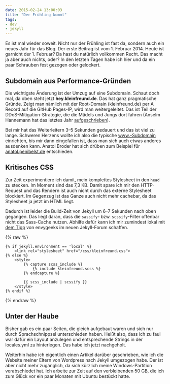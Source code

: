```yaml
---
date: 2015-02-24 13:00:03
title: "Der Frühling kommt"
tags:
- dev
- jekyll
---
```

Es ist mal wieder soweit. Nicht nur der Frühling ist fast da, sondern auch ein neues Jahr für das Blog. Der erste Beitrag ist vom 1. Februar 2014. Heute ist garnicht der 1. Februar? Da hast du natürlich vollkommen Recht. Das macht ja aber auch nichts, oder? In den letzten Tagen habe ich hier und da ein paar Schrauben fest gezogen oder gelockert.

## Subdomain aus Performance-Gründen

Die wichtigste Änderung ist der Umzug auf eine Subdomain. Schaut doch mal, da oben steht jetzt __hey.kleinfreund.de__. Das hat ganz pragmatische Gründe. Zeigt man nämlich mit der Root-Domain (kleinfreund.de) per A Record auf die GitHub Pages-IP, wird man weitergeleitet. Das ist Teil der DDoS-Mitigation-Strategie, die die Mädels und Jungs dort fahren (Anselm Hannemann hat das letztes Jahr <a href="https://helloanselm.com/2014/github-pages-redirect-performance/">aufgeschrieben</a>).

Bei mir hat das Weiterleitern 3–5 Sekunden gedauert und das ist viel zu lange. Schweren Herzens wollte ich also die typische www.-Subdomain einrichten, bis mir dann eingefallen ist, dass man sich auch etwas anderes ausdenken kann. Anatol Broder hat sich drüben zum Beispiel für <a href="http://anatol.penibelst.de/">anatol.penibelst.de</a> entschieden.

## Kritisches CSS

Zur Zeit experimentiere ich damit, mein komplettes Stylesheet in den `head` zu stecken. Im Moment sind das 7,3 KB. Damit spare ich mir den HTTP-Request und das Rendern ist auch nicht durch das externe Stylesheet blockiert. Im Gegenzug ist das Ganze auch nicht mehr cachebar, da das Stylesheet ja jetzt im HTML liegt.

Dadurch ist leider die Build-Zeit von Jekyll um 6–7 Sekunden nach oben gegangen. Das liegt daran, dass die `sassify`- bzw. `scssify`-Filter offenbar nicht das Sass-Cache nutzen. Abhilfe dafür kann ich mir zumindest lokal mit <a href="https://talk.jekyllrb.com/t/is-capture-slow-or-are-my-build-times-normal/32/4">dem Tipp</a> von envygeeks im neuen Jekyll-Forum schaffen.

{% raw %}
```liquid
{% if jekyll.environment == 'local' %}
    <link rel="stylesheet" href="/css/kleinfreund.css">
{% else %}
    <style>
        {% capture scss_include %}
            {% include kleinfreund.scss %}
        {% endcapture %}

        {{ scss_include | scssify }}
    </style>
{% endif %}
```
{% endraw %}

## Unter der Haube

Bisher gab es ein paar Seiten, die gleich aufgebaut waren und sich nur durch Sprachschnippsel unterschieden haben. Heißt also, dass ich zu faul war dafür ein Layout anzulegen und entsprechende Strings in der locales.yml zu hinterlegen. Das habe ich jetzt nachgeholt.

Weiterhin habe ich eigentlich einen Artikel darüber geschrieben, wie ich die Website meiner Eltern von Wordpress nach Jekyll umgezogen habe. Der ist aber nicht mehr zugänglich, da sich kürzlich meine Windows-Partition verabschiedet hat. Ich arbeite zur Zeit auf den verbleibenden 50 GB, die ich zum Glück vor ein paar Monaten mit Ubuntu bestückt hatte.
